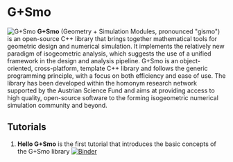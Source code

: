 # G+Smo

![G+Smo](https://gismo.github.io/gslogo-doxy.jpg)
**G+Smo** (Geometry + Simulation Modules, pronounced "gismo") is an open-source C++ library that brings together mathematical tools for geometric design and numerical simulation. It implements the relatively new paradigm of isogeometric analysis, which suggests the use of a unified framework in the design and analysis pipeline. G+Smo is an object-oriented, cross-platform, template C++ library and follows the generic programming principle, with a focus on both efficiency and ease of use. The library has been developed within the homonym research network supported by the Austrian Science Fund and aims at providing access to high quality, open-source software to the forming isogeometric numerical simulation community and beyond.

## Tutorials

1.  **Hello G+Smo** is the first tutorial that introduces the basic concepts of the G+Smo library [![Binder](https://mybinder.org/badge_logo.svg)](https://mybinder.org/v2/gh/gismo/notebooks/master?filepath=notebooks%2FhelloGismo_example.ipynb) 
